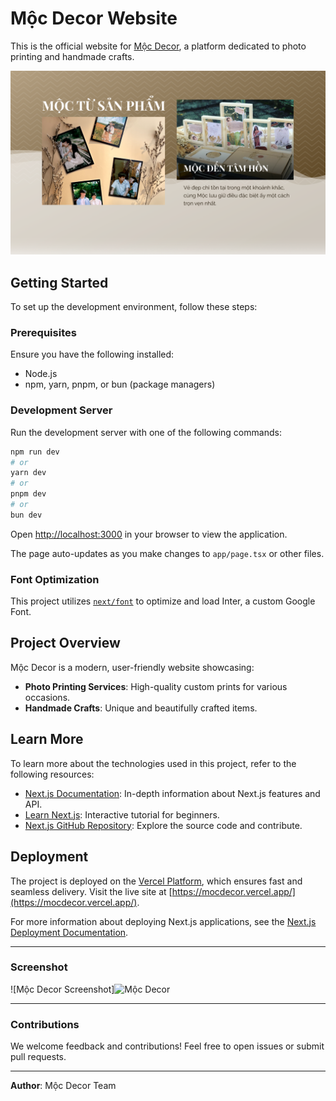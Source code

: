 # Mộc Decor Website

This is the official website for [Mộc Decor](https://mocdecor.vercel.app/), a platform dedicated to photo printing and
handmade crafts.

![Mộc Decor](https://raw.githubusercontent.com/ThaiTuan123/mocdecor/refs/heads/main/public/assets/imgs/pictures/og-image.png)

## Getting Started

To set up the development environment, follow these steps:

### Prerequisites

Ensure you have the following installed:

- Node.js
- npm, yarn, pnpm, or bun (package managers)

### Development Server

Run the development server with one of the following commands:

```bash
npm run dev
# or
yarn dev
# or
pnpm dev
# or
bun dev
```

Open [http://localhost:3000](http://localhost:3000) in your browser to view the application.

The page auto-updates as you make changes to `app/page.tsx` or other files.

### Font Optimization

This project utilizes [`next/font`](https://nextjs.org/docs/basic-features/font-optimization) to optimize and load
Inter, a custom Google Font.

## Project Overview

Mộc Decor is a modern, user-friendly website showcasing:

- **Photo Printing Services**: High-quality custom prints for various occasions.
- **Handmade Crafts**: Unique and beautifully crafted items.

## Learn More

To learn more about the technologies used in this project, refer to the following resources:

- [Next.js Documentation](https://nextjs.org/docs): In-depth information about Next.js features and API.
- [Learn Next.js](https://nextjs.org/learn): Interactive tutorial for beginners.
- [Next.js GitHub Repository](https://github.com/vercel/next.js): Explore the source code and contribute.

## Deployment

The project is deployed on the [Vercel Platform](https://vercel.com), which ensures fast and seamless delivery. Visit
the live site at [https://mocdecor.vercel.app/](https://mocdecor.vercel.app/).

For more information about deploying Next.js applications, see
the [Next.js Deployment Documentation](https://nextjs.org/docs/deployment).

---

### Screenshot

![Mộc Decor Screenshot]![Mộc Decor](https://mocdecor.vercel.app/assets/imgs/pictures/og-image.png)

---

### Contributions

We welcome feedback and contributions! Feel free to open issues or submit pull requests.

---

**Author**: Mộc Decor Team
